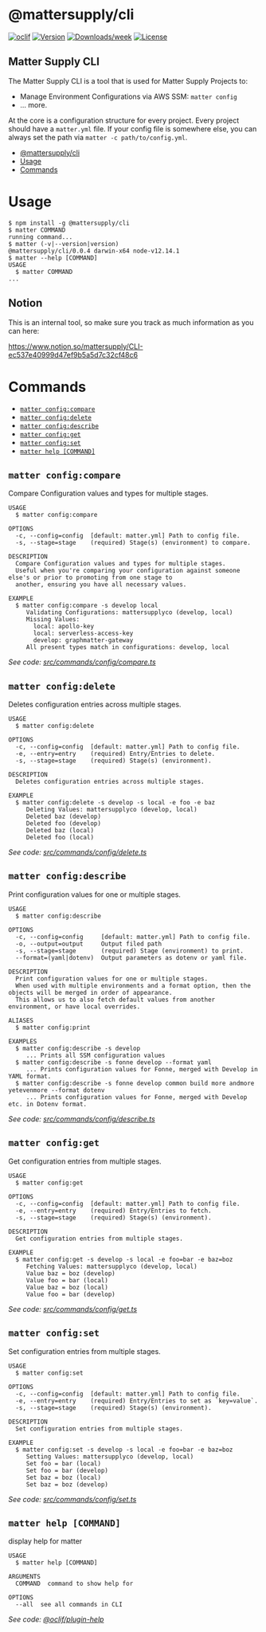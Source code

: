 # @mattersupply/cli

[![oclif](https://img.shields.io/badge/cli-oclif-brightgreen.svg)](https://oclif.io)
[![Version](https://img.shields.io/npm/v/@mattersupply/cli.svg)](https://npmjs.org/package/@mattersupply/cli)
[![Downloads/week](https://img.shields.io/npm/dw/@mattersupply/cli.svg)](https://npmjs.org/package/@mattersupply/cli)
[![License](https://img.shields.io/npm/l/@mattersupply/cli.svg)](https://github.com/mattersupply/cli/blob/master/package.json)

## Matter Supply CLI

The Matter Supply CLI is a tool that is used for Matter Supply Projects to:

- Manage Environment Configurations via AWS SSM: `matter config`
- ... more.

At the core is a configuration structure for every project. Every project should have a `matter.yml` file.
If your config file is somewhere else, you can always set the path via `matter -c path/to/config.yml`.

<!-- toc -->
* [@mattersupply/cli](#mattersupplycli)
* [Usage](#usage)
* [Commands](#commands)
<!-- tocstop -->

# Usage

<!-- usage -->
```sh-session
$ npm install -g @mattersupply/cli
$ matter COMMAND
running command...
$ matter (-v|--version|version)
@mattersupply/cli/0.0.4 darwin-x64 node-v12.14.1
$ matter --help [COMMAND]
USAGE
  $ matter COMMAND
...
```
<!-- usagestop -->

## Notion

This is an internal tool, so make sure you track as much information as you can here:

https://www.notion.so/mattersupply/CLI-ec537e40999d47ef9b5a5d7c32cf48c6

# Commands

<!-- commands -->
* [`matter config:compare`](#matter-configcompare)
* [`matter config:delete`](#matter-configdelete)
* [`matter config:describe`](#matter-configdescribe)
* [`matter config:get`](#matter-configget)
* [`matter config:set`](#matter-configset)
* [`matter help [COMMAND]`](#matter-help-command)

## `matter config:compare`

Compare Configuration values and types for multiple stages.

```
USAGE
  $ matter config:compare

OPTIONS
  -c, --config=config  [default: matter.yml] Path to config file.
  -s, --stage=stage    (required) Stage(s) (environment) to compare.

DESCRIPTION
  Compare Configuration values and types for multiple stages.
  Useful when you're comparing your configuration against someone else's or prior to promoting from one stage to 
  another, ensuring you have all necessary values.

EXAMPLE
  $ matter config:compare -s develop local
     Validating Configurations: mattersupplyco (develop, local)
     Missing Values:
       local: apollo-key
       local: serverless-access-key
       develop: graphmatter-gateway
     All present types match in configurations: develop, local
```

_See code: [src/commands/config/compare.ts](https://github.com/mattersupply/cli/blob/v0.0.4/src/commands/config/compare.ts)_

## `matter config:delete`

Deletes configuration entries across multiple stages.

```
USAGE
  $ matter config:delete

OPTIONS
  -c, --config=config  [default: matter.yml] Path to config file.
  -e, --entry=entry    (required) Entry/Entries to delete.
  -s, --stage=stage    (required) Stage(s) (environment).

DESCRIPTION
  Deletes configuration entries across multiple stages.

EXAMPLE
  $ matter config:delete -s develop -s local -e foo -e baz
     Deleting Values: mattersupplyco (develop, local)
     Deleted baz (develop)
     Deleted foo (develop)
     Deleted baz (local)
     Deleted foo (local)
```

_See code: [src/commands/config/delete.ts](https://github.com/mattersupply/cli/blob/v0.0.4/src/commands/config/delete.ts)_

## `matter config:describe`

Print configuration values for one or multiple stages.

```
USAGE
  $ matter config:describe

OPTIONS
  -c, --config=config     [default: matter.yml] Path to config file.
  -o, --output=output     Output filed path
  -s, --stage=stage       (required) Stage (environment) to print.
  --format=(yaml|dotenv)  Output parameters as dotenv or yaml file.

DESCRIPTION
  Print configuration values for one or multiple stages.
  When used with multiple environments and a format option, then the objects will be merged in order of appearance.
  This allows us to also fetch default values from another environment, or have local overrides.

ALIASES
  $ matter config:print

EXAMPLES
  $ matter config:describe -s develop
     ... Prints all SSM configuration values
  $ matter config:describe -s fonne develop --format yaml
     ... Prints configuration values for Fonne, merged with Develop in YAML format.
  $ matter config:describe -s fonne develop common build more andmore yetevenmore --format dotenv
     ... Prints configuration values for Fonne, merged with Develop etc. in Dotenv format.
```

_See code: [src/commands/config/describe.ts](https://github.com/mattersupply/cli/blob/v0.0.4/src/commands/config/describe.ts)_

## `matter config:get`

Get configuration entries from multiple stages.

```
USAGE
  $ matter config:get

OPTIONS
  -c, --config=config  [default: matter.yml] Path to config file.
  -e, --entry=entry    (required) Entry/Entries to fetch.
  -s, --stage=stage    (required) Stage(s) (environment).

DESCRIPTION
  Get configuration entries from multiple stages.

EXAMPLE
  $ matter config:get -s develop -s local -e foo=bar -e baz=boz
     Fetching Values: mattersupplyco (develop, local)
     Value baz = boz (develop)
     Value foo = bar (local)
     Value baz = boz (local)
     Value foo = bar (develop)
```

_See code: [src/commands/config/get.ts](https://github.com/mattersupply/cli/blob/v0.0.4/src/commands/config/get.ts)_

## `matter config:set`

Set configuration entries from multiple stages.

```
USAGE
  $ matter config:set

OPTIONS
  -c, --config=config  [default: matter.yml] Path to config file.
  -e, --entry=entry    (required) Entry/Entries to set as `key=value`.
  -s, --stage=stage    (required) Stage(s) (environment).

DESCRIPTION
  Set configuration entries from multiple stages.

EXAMPLE
  $ matter config:set -s develop -s local -e foo=bar -e baz=boz
     Setting Values: mattersupplyco (develop, local)
     Set foo = bar (local)
     Set foo = bar (develop)
     Set baz = boz (local)
     Set baz = boz (develop)
```

_See code: [src/commands/config/set.ts](https://github.com/mattersupply/cli/blob/v0.0.4/src/commands/config/set.ts)_

## `matter help [COMMAND]`

display help for matter

```
USAGE
  $ matter help [COMMAND]

ARGUMENTS
  COMMAND  command to show help for

OPTIONS
  --all  see all commands in CLI
```

_See code: [@oclif/plugin-help](https://github.com/oclif/plugin-help/blob/v2.2.3/src/commands/help.ts)_
<!-- commandsstop -->
